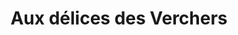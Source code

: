 ---
title: "Aux délices des Verchers"
url: /doue-en-anjou/aux-delices-des-verchers/
shop: Bäckerei
---